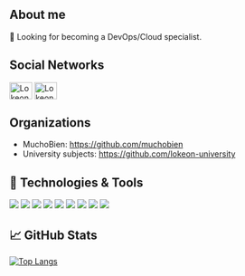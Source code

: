 ## About me
🔭 Looking for becoming a DevOps/Cloud specialist. 
## Social Networks
<a href="https://twitter.com/lokeon" target="blank"><img align="center" src="https://raw.githubusercontent.com/rahuldkjain/github-profile-readme-generator/master/src/images/icons/Social/twitter.svg" alt="Lokeon" height="30" width="40" /></a>
<a href="https://www.linkedin.com/in/kevin-lopez-cala/" target="blank"><img align="center" src="https://upload.wikimedia.org/wikipedia/commons/8/81/LinkedIn_icon.svg" alt="Lokeon" height="30" width="40" /></a>

## Organizations
- MuchoBien: https://github.com/muchobien
- University subjects: https://github.com/lokeon-university
## 🔧 Technologies & Tools
![](https://img.shields.io/badge/OS-Linux-informational?style=square&logo=linux&logoColor=green&color=111111)
![](https://img.shields.io/badge/Editor-VsCode-informational?style=square&logo=visual-studio-code&logoColor=green&color=111111)
![](https://img.shields.io/badge/Shell-zsh-informational?style=square&logo=oh-m-yzsh&logoColor=green&color=111111)
![](https://img.shields.io/badge/Text-LaTeX-informational?style=square&logo=latex&logoColor=green&color=111111)
![](https://img.shields.io/badge/Code-Python-informational?style=square&logo=python&logoColor=green&color=111111)
![](https://img.shields.io/badge/Code-JavaScript-informational?style=square&logo=javascript&logoColor=green&color=111111)
![](https://img.shields.io/badge/DB-MongoDB-informational?style=square&logo=mongodb&logoColor=green&color=111111)
![](https://img.shields.io/badge/Tools-Docker-informational?style=square&logo=docker&logoColor=green&color=111111)
![](https://img.shields.io/badge/Cloud-AWS-informational?style=square&logo=amazon-aws&logoColor=green&color=111111)
## &#x1f4c8; GitHub Stats
[![Top Langs](https://github-readme-stats.vercel.app/api/top-langs/?username=Lokeon&layout=compact&theme=dark&langs_count=8)](https://github.com/Lokeon/github-readme-stats)
